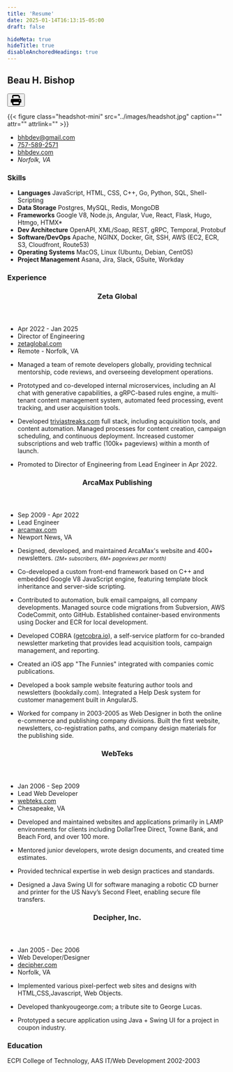 ```yaml
---
title: 'Resume'
date: 2025-01-14T16:13:15-05:00
draft: false

hideMeta: true
hideTitle: true
disableAnchoredHeadings: true
---
```


<section class="res-header">
<h1>Beau H. Bishop</h1>

<button class="print" onclick="window.print()" title="Print">
 <svg xmlns="http://www.w3.org/2000/svg" viewBox="0 0 512 512" width="24" height="24"><!--!Font Awesome Free 6.7.2 by @fontawesome - https://fontawesome.com License - https://fontawesome.com/license/free Copyright 2025 Fonticons, Inc.--><path d="M128 0C92.7 0 64 28.7 64 64l0 96 64 0 0-96 226.7 0L384 93.3l0 66.7 64 0 0-66.7c0-17-6.7-33.3-18.7-45.3L400 18.7C388 6.7 371.7 0 354.7 0L128 0zM384 352l0 32 0 64-256 0 0-64 0-16 0-16 256 0zm64 32l32 0c17.7 0 32-14.3 32-32l0-96c0-35.3-28.7-64-64-64L64 192c-35.3 0-64 28.7-64 64l0 96c0 17.7 14.3 32 32 32l32 0 0 64c0 35.3 28.7 64 64 64l256 0c35.3 0 64-28.7 64-64l0-64zM432 248a24 24 0 1 1 0 48 24 24 0 1 1 0-48z"/></svg>
</button>

</section>



<div class="res-meta">

{{< figure class="headshot-mini" src="../images/headshot.jpg" caption="" attr="" attrlink="" >}} 

- [bhbdev@gmail.com](mailto:bhbdev@gmail.com)
- [757-589-2571](tel:17575892571)
- [bhbdev.com](https://bhbdev.com)
- *Norfolk, VA*

</div>


### Skills 

<div class="res-skills">

- **Languages** 
JavaScript, HTML, CSS, C++, Go, Python, SQL, Shell-Scripting
- **Data Storage** 
Postgres, MySQL, Redis, MongoDB
- **Frameworks**
Google V8, Node.js, Angular, Vue, React, Flask, Hugo, Htmgo, HTMX*
- **Dev Architecture** 
OpenAPI, XML/Soap, REST, gRPC, Temporal, Protobuf
- **Software/DevOps** 
Apache, NGINX, Docker, Git, SSH, AWS (EC2, ECR, S3, Cloudfront, Route53)
- **Operating Systems** 
MacOS, Linux (Ubuntu, Debian, CentOS)
- **Project Management** 
Asana, Jira, Slack, GSuite, Workday


</div>

### Experience

<div class="res-experience">

  <article class="res-job">
    <header>
      <h3>Zeta Global</h3>
    </header>
    <aside class="res-meta">
      <ul>
          <li class="tenure">Apr 2022 - Jan 2025</li>
          <li class="role">Director of Engineering</li>
          <li class="website"><a href="https://www.zetaglobal.com">zetaglobal.com</a></li>
          <li class="location">Remote - Norfolk, VA</li>
      </ul>
    </aside>
    <section class="res-highlights">

-  Managed a team of remote developers globally, providing technical mentorship, code reviews, and overseeing development operations.

- Prototyped and co-developed internal microservices, including an AI chat with generative capabilities, a gRPC-based rules engine, a multi-tenant content management system, automated feed processing, event tracking, and user acquisition tools.

- Developed [triviastreaks.com](https://www.triviastreaks.com) full stack, including acquisition tools, and content automation. Managed processes for content creation, campaign scheduling, and continuous deployment. Increased customer subscriptions and web traffic (100k+ pageviews) within a month of launch. 

- Promoted to Director of Engineering from Lead Engineer in Apr 2022.

    </section>
  </article>

  <article class="res-job">
    <header>
      <h3>ArcaMax Publishing</h3>
    </header>
    <aside class="res-meta">
      <ul>
          <li class="tenure">Sep 2009 - Apr 2022</li>
          <li class="role">Lead Engineer</li>
          <li class="website"><a href="https://www.arcamax.com">arcamax.com</a></li>
          <li class="location">Newport News, VA</li>
      </ul>
    </aside>
    <section class="res-highlights">

  - Designed, developed, and maintained ArcaMax's website and 400+ newsletters. <small>*(2M+ subscribers, 6M+ pageviews per month)*</small>
  
  - Co-developed a custom front-end framework based on C++ and embedded Google V8 JavaScript engine, featuring template block inheritance and server-side scripting.

  - Contributed to automation, bulk email campaigns, all company developments. Managed source code migrations from Subversion, AWS CodeCommit, onto GitHub. Established container-based environments using Docker and ECR for local development.

  - Developed COBRA ([getcobra.io](https://getcobra.io)), a self-service platform for co-branded newsletter marketing that provides lead acquisition tools, campaign management, and reporting.
  
  - Created an iOS app "The Funnies" integrated with companies comic publications.

  - Developed a book sample website featuring author tools and newsletters (bookdaily.com). Integrated a Help Desk system for customer management built in AngularJS.
  
  - Worked for company in 2003-2005 as Web Designer in both the online e-commerce and publishing company divisions. Built the first website, newsletters, co-registration paths, and company design materials for the publishing side.


    </section>
  </article>

  <article class="res-job">
    <header>
      <h3>WebTeks</h3>
    </header>
    <aside class="res-meta">
      <ul>
      <li class="tenure">Jan 2006 - Sep 2009</li>
      <li class="role">Lead Web Developer</li>
      <li class="website"><a href="https://www.webteks.com">webteks.com</a></li>
      <li class="location">Chesapeake, VA</li>
      </ul>
    </aside>
    <section class="res-highlights">

  - Developed and maintained websites and applications primarily in LAMP environments for clients including DollarTree Direct, Towne Bank, and Beach Ford, and over 100 more.

  - Mentored junior developers, wrote design documents, and created time estimates.

  - Provided technical expertise in web design practices and standards.

  - Designed a Java Swing UI for software managing a robotic CD burner and printer for the US Navy’s Second Fleet, enabling secure file transfers.


    </section>
  </article>

  <article class="res-job">
    <header>
      <h3>Decipher, Inc.</h3>
    </header>
    <aside class="res-meta">
      <ul>
      <li class="tenure">Jan 2005 - Dec 2006</li>
      <li class="role">Web Developer/Designer</li>
      <li class="website"><a href="https://www.decipher.com">decipher.com</a></li>
      <li class="location">Norfolk, VA</li>
      </ul>
    </aside>
    <section class="res-highlights">

  - Implemented various pixel-perfect web sites and designs with HTML,CSS,Javascript, Web Objects.

  - Developed thankyougeorge.com; a tribute site to George Lucas.

  - Prototyped a secure application using Java + Swing UI for a project in coupon industry.


    </section>
  </article>

</div>

### Education 

ECPI College of Technology, AAS IT/Web Development 2002-2003

